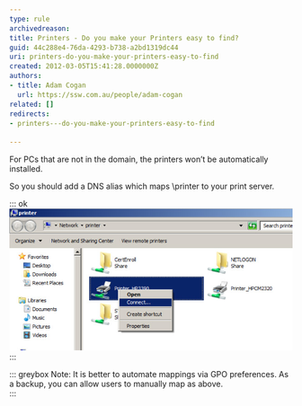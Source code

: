 ```yaml
---
type: rule
archivedreason: 
title: Printers - Do you make your Printers easy to find?
guid: 44c288e4-76da-4293-b738-a2bd1319dc44
uri: printers-do-you-make-your-printers-easy-to-find
created: 2012-03-05T15:41:28.0000000Z
authors:
- title: Adam Cogan
  url: https://ssw.com.au/people/adam-cogan
related: []
redirects:
- printers---do-you-make-your-printers-easy-to-find

---
```


For PCs that are not in the domain, the printers won’t be automatically installed.

So you should add a DNS alias which maps \\printer to your print server.

<!--endintro-->


::: ok  
![Figure: \\printer takes to this window, were you can "Add" the printer via Connect](add-printer-via-connect.jpg)  
:::

::: greybox
Note: It is better to automate mappings via GPO preferences. As a backup, you can allow users to manually map as above.  
:::
